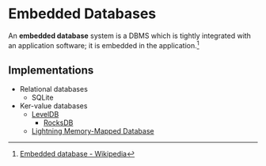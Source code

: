# Embedded Databases
An **embedded database** system is a DBMS which is tightly integrated with an application software; it is embedded in the application.[^wiki]

## Implementations
- Relational databases
  - SQLite
- Ker-value databases
  - [LevelDB](Key-Value/DBMS/LevelDB/README.md)
    - [RocksDB](Key-Value/DBMS/LevelDB/RocksDB/README.md)
  - [Lightning Memory-Mapped Database](Key-Value/DBMS/LMDB/README.md)

[^wiki]: [Embedded database - Wikipedia](https://en.wikipedia.org/wiki/Embedded_database)
